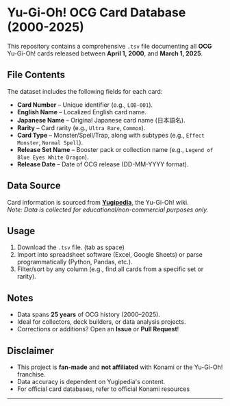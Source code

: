 # Yu-Gi-Oh! OCG Card Database (2000-2025)

This repository contains a comprehensive `.tsv` file documenting all **OCG** Yu-Gi-Oh! cards released between **April 1, 2000**, and **March 1, 2025**.

## File Contents
The dataset includes the following fields for each card:
- **Card Number** – Unique identifier (e.g., `LOB-001`).
- **English Name** – Localized English card name.
- **Japanese Name** – Original Japanese card name (日本語名).
- **Rarity** – Card rarity (e.g., `Ultra Rare`, `Common`).
- **Card Type** – Monster/Spell/Trap, along with subtypes (e.g., `Effect Monster`, `Normal Spell`).
- **Release Set Name** – Booster pack or collection name (e.g., `Legend of Blue Eyes White Dragon`).
- **Release Date** – Date of OCG release (DD-MM-YYYY format).

## Data Source
Card information is sourced from **[Yugipedia](https://yugipedia.com/)**, the Yu-Gi-Oh! wiki.  
*Note: Data is collected for educational/non-commercial purposes only.*

## Usage
1. Download the `.tsv` file. (tab as space)
2. Import into spreadsheet software (Excel, Google Sheets) or parse programmatically (Python, Pandas, etc.).
3. Filter/sort by any column (e.g., find all cards from a specific set or rarity).

## Notes
- Data spans **25 years** of OCG history (2000–2025).
- Ideal for collectors, deck builders, or data analysis projects.
- Corrections or additions? Open an **Issue** or **Pull Request**!

## Disclaimer
- This project is **fan-made** and **not affiliated** with Konami or the Yu-Gi-Oh! franchise.
- Data accuracy is dependent on Yugipedia's content. 
- For official card databases, refer to official Konami resources

---
